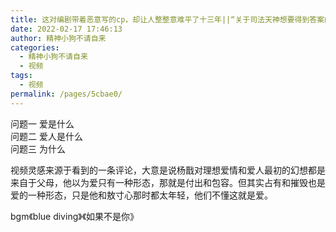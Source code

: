 ```yaml
---
title: 这对编剧带着恶意写的cp，却让人整整意难平了十三年||“关于司法天神想要得到答案的三个问题”||戬心||宝莲灯前传
date: 2022-02-17 17:46:13
author: 精神小狗不请自来
categories: 
  - 精神小狗不请自来
  - 视频
tags: 
  - 视频
permalink: /pages/5cbae0/
---
```


<iframeComp ihtml="https://player.bilibili.com/player.html?aid=424009598&cid=511028921&page=1&danmaku=1&high_quality=1"></iframeComp>

问题一 爱是什么  
问题二 爱人是什么  
问题三 为什么  

视频灵感来源于看到的一条评论，大意是说杨戬对理想爱情和爱人最初的幻想都是来自于父母，他以为爱只有一种形态，那就是付出和包容。但其实占有和摧毁也是爱的一种形态，只是他和敖寸心那时都太年轻，他们不懂这就是爱。

bgm《blue diving》《如果不是你》

<!-- more -->
